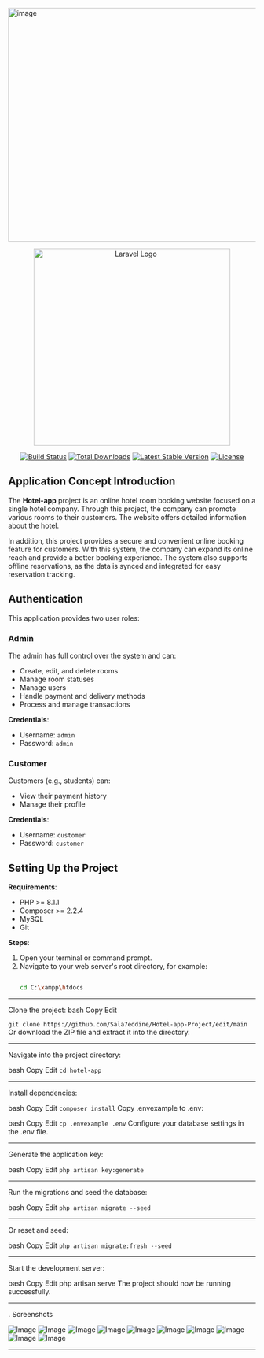 <img width="652" height="475" alt="image" src="https://github.com/user-attachments/assets/9033c215-4c7f-47f3-bc45-86b1e4b12b1e" /><p align="center"><a href="https://laravel.com" target="_blank"><img src="https://raw.githubusercontent.com/laravel/art/master/logo-lockup/5%20SVG/2%20CMYK/1%20Full%20Color/laravel-logolockup-cmyk-red.svg" width="400" alt="Laravel Logo"></a></p>

<p align="center">
<a href="https://github.com/laravel/framework/actions"><img src="https://github.com/laravel/framework/workflows/tests/badge.svg" alt="Build Status"></a>
<a href="https://packagist.org/packages/laravel/framework"><img src="https://img.shields.io/packagist/dt/laravel/framework" alt="Total Downloads"></a>
<a href="https://packagist.org/packages/laravel/framework"><img src="https://img.shields.io/packagist/v/laravel/framework" alt="Latest Stable Version"></a>
<a href="https://packagist.org/packages/laravel/framework"><img src="https://img.shields.io/packagist/l/laravel/framework" alt="License"></a>
</p>

## Application Concept Introduction

The **Hotel-app** project is an online hotel room booking website focused on a single hotel company. Through this project, the company can promote various rooms to their customers. The website offers detailed information about the hotel.

In addition, this project provides a secure and convenient online booking feature for customers. With this system, the company can expand its online reach and provide a better booking experience. The system also supports offline reservations, as the data is synced and integrated for easy reservation tracking.

## Authentication

This application provides two user roles:

### Admin
The admin has full control over the system and can:
- Create, edit, and delete rooms
- Manage room statuses
- Manage users
- Handle payment and delivery methods
- Process and manage transactions

**Credentials**:
- Username: `admin`
- Password: `admin`

### Customer
Customers (e.g., students) can:
- View their payment history
- Manage their profile

**Credentials**:
- Username: `customer`
- Password: `customer`

## Setting Up the Project

**Requirements**:
- PHP >= 8.1.1
- Composer >= 2.2.4
- MySQL
- Git

**Steps**:

1. Open your terminal or command prompt.
2. Navigate to your web server's root directory, for example:
   ```bash
   
   cd C:\xampp\htdocs

<hr>
Clone the project:
bash
Copy
Edit
 
`git clone https://github.com/Sala7eddine/Hotel-app-Project/edit/main`
Or download the ZIP file and extract it into the directory.

<hr>
Navigate into the project directory:

bash
Copy
Edit
`cd hotel-app`

<hr>
Install dependencies:

bash
Copy
Edit
`composer install`
Copy .envexample to .env:

bash
Copy
Edit
`cp .envexample .env`
Configure your database settings in the .env file.

<hr>
Generate the application key:

bash
Copy
Edit
`php artisan key:generate`

<hr>
Run the migrations and seed the database:

bash
Copy
Edit
`php artisan migrate --seed`

<hr>
Or reset and seed:

bash
Copy
Edit
`php artisan migrate:fresh --seed`

<hr>
Start the development server:

bash
Copy
Edit
php artisan serve
The project should now be running successfully.

<hr>
. Screenshots


![Image](https://github.com/user-attachments/assets/5ffb5d0d-4a09-40d6-95f2-d4d8a7e6e83d)
![Image](https://github.com/user-attachments/assets/e63920e3-bb67-439b-831e-3a2fff2c7071)
![Image](https://github.com/user-attachments/assets/5608bef0-1e38-4088-b4e8-55fd49ad989f)
![Image](https://github.com/user-attachments/assets/a0dc3871-020e-436f-8f27-ca36dad1a3a1)
![Image](https://github.com/user-attachments/assets/32eeb1d5-5026-48aa-9279-cc1914fe34bf)
![Image](https://github.com/user-attachments/assets/4aa48367-dc69-42dc-9ab7-44d602ac3e49)
![Image](https://github.com/user-attachments/assets/eb9b49aa-9c15-4f5e-a5c2-995298f087ed)
![Image](https://github.com/user-attachments/assets/b736814a-fb45-456b-b0fc-54dd00d23e99)
![Image](https://github.com/user-attachments/assets/2c509579-fc8e-4471-bb68-fd202b01b6c2)
![Image](https://github.com/user-attachments/assets/bfcd1be8-cf68-4928-ae68-b24470cedf44)


<hr>
